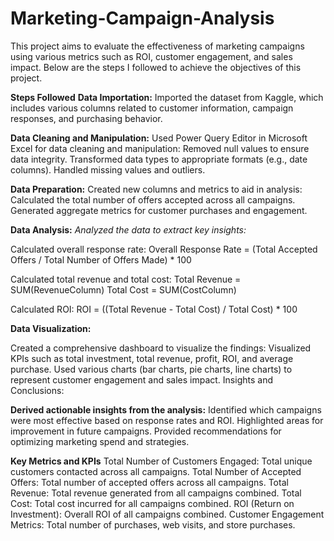 # Marketing-Campaign-Analysis
This project aims to evaluate the effectiveness of marketing campaigns using various metrics such as ROI, customer engagement, and sales impact. Below are the steps I followed to achieve the objectives of this project.

**Steps Followed**
**Data Importation:**
Imported the dataset from Kaggle, which includes various columns related to customer information, campaign responses, and purchasing behavior.

**Data Cleaning and Manipulation:**
Used Power Query Editor in Microsoft Excel for data cleaning and manipulation:
Removed null values to ensure data integrity.
Transformed data types to appropriate formats (e.g., date columns).
Handled missing values and outliers.

**Data Preparation:**
Created new columns and metrics to aid in analysis:
Calculated the total number of offers accepted across all campaigns.
Generated aggregate metrics for customer purchases and engagement.

**Data Analysis:**
_Analyzed the data to extract key insights:_

Calculated overall response rate:
Overall Response Rate = (Total Accepted Offers / Total Number of Offers Made) * 100

Calculated total revenue and total cost:
Total Revenue = SUM(RevenueColumn)
Total Cost = SUM(CostColumn)

Calculated ROI:
ROI = ((Total Revenue - Total Cost) / Total Cost) * 100

**Data Visualization:**

Created a comprehensive dashboard to visualize the findings:
Visualized KPIs such as total investment, total revenue, profit, ROI, and average purchase.
Used various charts (bar charts, pie charts, line charts) to represent customer engagement and sales impact.
Insights and Conclusions:

**Derived actionable insights from the analysis:**
Identified which campaigns were most effective based on response rates and ROI.
Highlighted areas for improvement in future campaigns.
Provided recommendations for optimizing marketing spend and strategies.

**Key Metrics and KPIs**
Total Number of Customers Engaged: Total unique customers contacted across all campaigns.
Total Number of Accepted Offers: Total number of accepted offers across all campaigns.
Total Revenue: Total revenue generated from all campaigns combined.
Total Cost: Total cost incurred for all campaigns combined.
ROI (Return on Investment): Overall ROI of all campaigns combined.
Customer Engagement Metrics: Total number of purchases, web visits, and store purchases.
